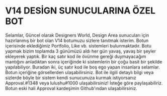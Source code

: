 # V14 DESİGN SUNUCULARINA ÖZEL BOT

Selamlar, Güncel olarak Designers World, Design Area sunucuları için hazırlanmış bir bot olan V14 botumuzu sizlere tanıtmak isterim. Botun içerisinde eklediğimiz Portfolio, Like vb. sistemleri bulunmaktadır. Botu yapmak bizim toplamda 3 günümüzü aldı her gün yavaş, yavaş bir şeyler ekleyerek yaptık. Bir kaç satır kod ile övünme gereği duymayacağım mantığını anladıktan sonra içeriğinde ki sistemlerin bir çoğu basit bir şekilde yapılabiliyor. Buradan iki, üç satır kod ile boş ego yapan insanlara selamlar. Botun içeriğine görsellerden ulaşabilirsiniz. Bot ile ilgili detaylı bilgi veya sizlerde böyle bir sistem kendi sunucunuza kurmak istiyorsanız Approval.#1348 veya lulushu#1000 ulaşabilirsiniz! İsteğe göre paylaşabiliriz. Botun eski hali Approval kardeşimin Github'ından ulaşabilirsiniz.
